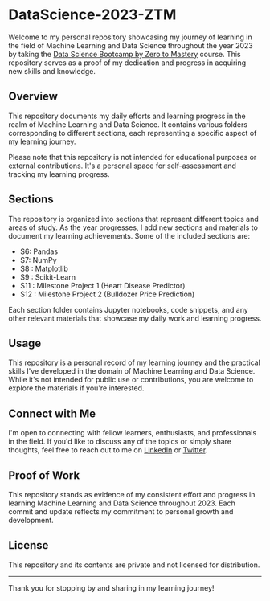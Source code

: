 # DataScience-2023-ZTM
Welcome to my personal repository showcasing my journey of learning in the field of Machine Learning and Data Science throughout the year 2023 by taking the 
[Data Science Bootcamp by Zero to Mastery](https://www.udemy.com/course/complete-machine-learning-and-data-science-zero-to-mastery/) course. This repository serves as a proof of my dedication and progress in acquiring new skills and knowledge.

## Overview

This repository documents my daily efforts and learning progress in the realm of Machine Learning and Data Science. It contains various folders corresponding to different sections, each representing a specific aspect of my learning journey.

Please note that this repository is not intended for educational purposes or external contributions. It's a personal space for self-assessment and tracking my learning progress.

## Sections

The repository is organized into sections that represent different topics and areas of study. As the year progresses, I add new sections and materials to document my learning achievements. Some of the included sections are:

- S6: Pandas
- S7: NumPy
- S8 : Matplotlib
- S9 : Scikit-Learn
- S11 : Milestone Project 1 (Heart Disease Predictor)
- S12 : Milestone Project 2 (Bulldozer Price Prediction)

Each section folder contains Jupyter notebooks, code snippets, and any other relevant materials that showcase my daily work and learning progress.

## Usage

This repository is a personal record of my learning journey and the practical skills I've developed in the domain of Machine Learning and Data Science. While it's not intended for public use or contributions, you are welcome to explore the materials if you're interested.

## Connect with Me

I'm open to connecting with fellow learners, enthusiasts, and professionals in the field. If you'd like to discuss any of the topics or simply share thoughts, feel free to reach out to me on [LinkedIn](https://www.linkedin.com/in/kunjesh-panchal-341383223/) or [Twitter](https://twitter.com/PanchalKunjesh).

## Proof of Work

This repository stands as evidence of my consistent effort and progress in learning Machine Learning and Data Science throughout 2023. Each commit and update reflects my commitment to personal growth and development.

## License

This repository and its contents are private and not licensed for distribution.

---

Thank you for stopping by and sharing in my learning journey!
